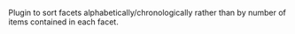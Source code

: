 Plugin to sort facets alphabetically/chronologically rather than by number of items contained in each facet.
